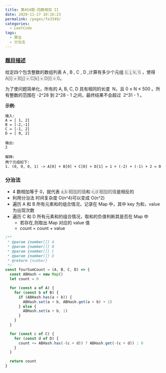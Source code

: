 ```yaml
---
title: 第454题-四数相加 II
date: 2020-11-27 10:16:23
permalink: /pages/fe3349/
categories:
  - LeetCode
tags:
  - 算法
  - 分治法
---
```


### [题目描述](https://leetcode-cn.com/problems/4sum-ii/)

给定四个包含整数的数组列表 A , B , C , D ,计算有多少个元组 <span style="background: #eee; color: #666;">(i, j, k, l)</span> ，使得 <span style="background: #eee; color: #666;">A[i] + B[j] + C[k] + D[l] = 0</span>。

为了使问题简单化，所有的 A, B, C, D 具有相同的长度  N，且 0 ≤ N ≤ 500 。所有整数的范围在 -2^28 到 2^28 - 1 之间，最终结果不会超过  2^31 - 1 。

<!-- more -->

**示例:**

```
输入:
A = [ 1, 2]
B = [-2,-1]
C = [-1, 2]
D = [ 0, 2]

输出:
2

解释:
两个元组如下:
1. (0, 0, 0, 1) -> A[0] + B[0] + C[0] + D[1] = 1 + (-2) + (-1) + 2 = 0
```

### 分治法

- 4 数相加等于 0，就代表 <span style="background: #eee; color: #666;">a,b 相加的值</span>和 <span style="background: #eee; color: #666;">c,d 相加的值</span>是相反的
- 利用分治法 时间复杂度 O(n^4)可以变成 O(n^2)
- 遍历 A 和 B 所有元素和的组合情况，记录在 Map 中，其中 key 为和，value 为出现次数
- 遍历 C 和 D 所有元素和的组合情况，取和的负值判断其是否在 Map 中
  - 若存在,则取出 Map 对应的 value 值
  - count = count + value



```JavaScript
/**
 * @param {number[]} A
 * @param {number[]} B
 * @param {number[]} C
 * @param {number[]} D
 * @return {number}
 */
const fourSumCount = (A, B, C, D) => {
  const ABHash = new Map()
  let count = 0

  for (const a of A) {
    for (const b of B) {
      if (ABHash.has(a + b)) {
        ABHash.set(a + b, ABHash.get(a + b) + 1)
      } else {
        ABHash.set(a + b, 1)
      }
    }
  }

  for (const c of C) {
    for (const d of D) {
      count += ABHash.has(-(c + d)) ? ABHash.get(-(c + d)) : 0
    }
  }

  return count
}
```
